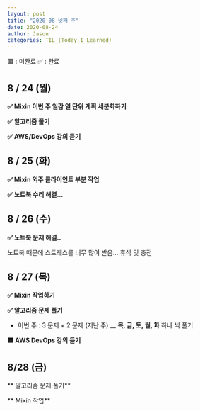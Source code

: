 ```yaml
---
layout: post
title: "2020-08 넷째 주"
date: 2020-08-24
author: Jason
categories: TIL_(Today_I_Learned)
---
```


🟥 : 미완료
✅ : 완료

## 8 / 24 (월)

**✅ Mixin 이번 주 일감 일 단위 계획 세분화하기**

**✅ 알고리즘 풀기**

**✅ AWS/DevOps 강의 듣기**

## 8 / 25 (화)

**✅ Mixin 외주 클라이언트 부분 작업**

**✅ 노트북 수리 해결...**

## 8 / 26 (수)

**✅ 노트북 문제 해결..**

노트북 때문에 스트레스를 너무 많이 받음... 휴식 및 충전

## 8 / 27 (목)

**✅ Mixin 작업하기**

**✅ 알고리즘 문제 풀기**

- 이번 주 : 3 문제 + 2 문제 (지난 주) \_\_ **목, 금, 토, 월, 화** 하나 씩 풀기

**🟥 AWS DevOps 강의 듣기**

## 8/28 (금)

** 알고리즘 문제 풀기**

** Mixin 작업**
